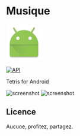 # Musique
 ![Icône](/app/src/main/res/mipmap-xhdpi/ic_launcher.png) 
 
[![API](https://img.shields.io/badge/API-21%2B-brightgreen.svg?style=flat)](https://android-arsenal.com/api?level=21)

  Tetris for Android

 <img alt="screenshot" src="/screenshots/1.jpg?raw=true" width="250px" />
 <img alt="screenshot" src="/screenshots/2.jpg?raw=true" width="250px" />


Licence
-------

Aucune, profitez, partagez.


